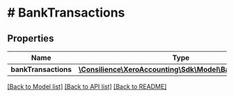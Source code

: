 # # BankTransactions

## Properties

Name | Type | Description | Notes
------------ | ------------- | ------------- | -------------
**bankTransactions** | [**\Consilience\XeroAccounting\Sdk\Model\BankTransaction[]**](BankTransaction.md) |  | [optional] 

[[Back to Model list]](../../README.md#documentation-for-models) [[Back to API list]](../../README.md#documentation-for-api-endpoints) [[Back to README]](../../README.md)


